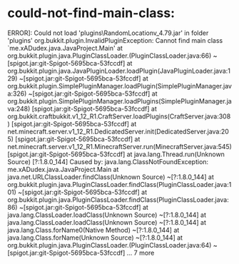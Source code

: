 # could-not-find-main-class:
ERROR]: Could not load 'plugins\RandomLocationv_4.79.jar' in folder 'plugins'
org.bukkit.plugin.InvalidPluginException: Cannot find main class `me.xADudex.java.JavaProject.Main'
        at org.bukkit.plugin.java.PluginClassLoader.<init>(PluginClassLoader.java:66) ~[spigot.jar:git-Spigot-5695bca-53fccdf]
        at org.bukkit.plugin.java.JavaPluginLoader.loadPlugin(JavaPluginLoader.java:129) ~[spigot.jar:git-Spigot-5695bca-53fccdf]
        at org.bukkit.plugin.SimplePluginManager.loadPlugin(SimplePluginManager.java:326) ~[spigot.jar:git-Spigot-5695bca-53fccdf]
        at org.bukkit.plugin.SimplePluginManager.loadPlugins(SimplePluginManager.java:248) [spigot.jar:git-Spigot-5695bca-53fccdf]
        at org.bukkit.craftbukkit.v1_12_R1.CraftServer.loadPlugins(CraftServer.java:308) [spigot.jar:git-Spigot-5695bca-53fccdf]
        at net.minecraft.server.v1_12_R1.DedicatedServer.init(DedicatedServer.java:205) [spigot.jar:git-Spigot-5695bca-53fccdf]
        at net.minecraft.server.v1_12_R1.MinecraftServer.run(MinecraftServer.java:545) [spigot.jar:git-Spigot-5695bca-53fccdf]
        at java.lang.Thread.run(Unknown Source) [?:1.8.0_144]
Caused by: java.lang.ClassNotFoundException: me.xADudex.java.JavaProject.Main
        at java.net.URLClassLoader.findClass(Unknown Source) ~[?:1.8.0_144]
        at org.bukkit.plugin.java.PluginClassLoader.findClass(PluginClassLoader.java:101) ~[spigot.jar:git-Spigot-5695bca-53fccdf]
        at org.bukkit.plugin.java.PluginClassLoader.findClass(PluginClassLoader.java:86) ~[spigot.jar:git-Spigot-5695bca-53fccdf]
        at java.lang.ClassLoader.loadClass(Unknown Source) ~[?:1.8.0_144]
        at java.lang.ClassLoader.loadClass(Unknown Source) ~[?:1.8.0_144]
        at java.lang.Class.forName0(Native Method) ~[?:1.8.0_144]
        at java.lang.Class.forName(Unknown Source) ~[?:1.8.0_144]
        at org.bukkit.plugin.java.PluginClassLoader.<init>(PluginClassLoader.java:64) ~[spigot.jar:git-Spigot-5695bca-53fccdf]
        ... 7 more

